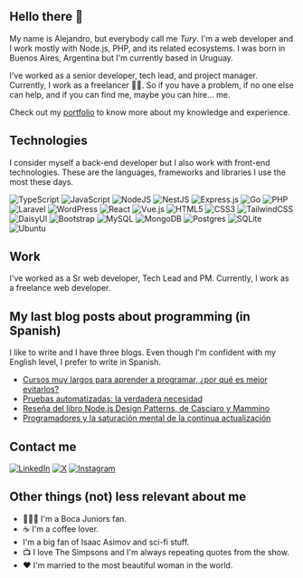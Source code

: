 ## Hello there 👋

My name is Alejandro, but everybody call me *Tury*. I'm a web developer and I work mostly with Node.js, PHP, and its related ecosystems. I was born in Buenos Aires, Argentina but I'm currently based in Uruguay.

I've worked as a senior developer, tech lead, and project manager. Currently, I work as a freelancer 👨‍💻. So if you have a problem, if no one else can help, and if you can find me, maybe you can hire... me.

Check out my [portfolio](https://alejandro-de-luca-portfolio.vercel.app/) to know more about my knowledge and experience.


## Technologies

I consider myself a back-end developer but I also work with front-end technologies. These are the languages, frameworks and libraries I use the most these days.

![TypeScript](https://img.shields.io/badge/typescript-%23007ACC.svg?style=for-the-badge&logo=typescript&logoColor=white)
![JavaScript](https://img.shields.io/badge/javascript-%23323330.svg?style=for-the-badge&logo=javascript&logoColor=%23F7DF1E)
![NodeJS](https://img.shields.io/badge/node.js-6DA55F?style=for-the-badge&logo=node.js&logoColor=white)
![NestJS](https://img.shields.io/badge/nestjs-%23E0234E.svg?style=for-the-badge&logo=nestjs&logoColor=white)
![Express.js](https://img.shields.io/badge/express.js-%23404d59.svg?style=for-the-badge&logo=express&logoColor=%2361DAFB)
![Go](https://img.shields.io/badge/go-%2300ADD8.svg?style=for-the-badge&logo=go&logoColor=white)
![PHP](https://img.shields.io/badge/php-%23777BB4.svg?style=for-the-badge&logo=php&logoColor=white)
![Laravel](https://img.shields.io/badge/laravel-%23FF2D20.svg?style=for-the-badge&logo=laravel&logoColor=white)
![WordPress](https://img.shields.io/badge/WordPress-%23117AC9.svg?style=for-the-badge&logo=WordPress&logoColor=white)
![React](https://img.shields.io/badge/react-%2320232a.svg?style=for-the-badge&logo=react&logoColor=%2361DAFB)
![Vue.js](https://img.shields.io/badge/vuejs-%2335495e.svg?style=for-the-badge&logo=vuedotjs&logoColor=%234FC08D)
![HTML5](https://img.shields.io/badge/html5-%23E34F26.svg?style=for-the-badge&logo=html5&logoColor=white)
![CSS3](https://img.shields.io/badge/css3-%231572B6.svg?style=for-the-badge&logo=css3&logoColor=white)
![TailwindCSS](https://img.shields.io/badge/tailwindcss-%2338B2AC.svg?style=for-the-badge&logo=tailwind-css&logoColor=white)
![DaisyUI](https://img.shields.io/badge/daisyui-5A0EF8?style=for-the-badge&logo=daisyui&logoColor=white)
![Bootstrap](https://img.shields.io/badge/bootstrap-%238511FA.svg?style=for-the-badge&logo=bootstrap&logoColor=white)
![MySQL](https://img.shields.io/badge/mysql-4479A1.svg?style=for-the-badge&logo=mysql&logoColor=white)
![MongoDB](https://img.shields.io/badge/MongoDB-%234ea94b.svg?style=for-the-badge&logo=mongodb&logoColor=white)
![Postgres](https://img.shields.io/badge/postgres-%23316192.svg?style=for-the-badge&logo=postgresql&logoColor=white)
![SQLite](https://img.shields.io/badge/sqlite-%2307405e.svg?style=for-the-badge&logo=sqlite&logoColor=white)
![Ubuntu](https://img.shields.io/badge/Ubuntu-E95420?style=for-the-badge&logo=ubuntu&logoColor=white)

## Work

I've worked as a Sr web developer, Tech Lead and PM. Currently, I work as a freelance web developer.


## My last blog posts about programming (in Spanish)

I like to write and I have three blogs. Even though I'm confident with my English level, I prefer to write in Spanish.

- [Cursos muy largos para aprender a programar, ¿por qué es mejor evitarlos?](https://cronicasfreelancer.com/2024/05/26/cursos-muy-largos-de-programacion/)
- [Pruebas automatizadas: la verdadera necesidad](https://cronicasfreelancer.com/2024/05/01/pruebas-automatizadas-la-verdadera-necesidad/)
- [Reseña del libro Node.js Design Patterns, de Casciaro y Mammino](https://cronicasfreelancer.com/2024/03/26/node-js-design-patterns-resena/)
- [Programadores y la saturación mental de la continua actualización](https://cronicasfreelancer.com/2024/03/18/programadores-y-la-saturacion-mental-de-la-continua-actualizacion/)

## Contact me
[![LinkedIn](https://img.shields.io/badge/linkedin-%230077B5.svg?style=for-the-badge&logo=linkedin&logoColor=white)](https://www.linkedin.com/in/alejandro-de-luca-web-developer/)
[![X](https://img.shields.io/badge/X-%23000000.svg?style=for-the-badge&logo=X&logoColor=white)](https://twitter.com/aadeluca_)
[![Instagram](https://img.shields.io/badge/Instagram-%23E4405F.svg?style=for-the-badge&logo=Instagram&logoColor=white)](https://www.instagram.com/cronicasfreelancer)

## Other things (not) less relevant about me
- 💙💛💙 I'm a Boca Juniors fan.
- ☕ I'm a coffee lover.
- I'm a big fan of Isaac Asimov and sci-fi stuff.
- 📺 I love The Simpsons and I'm always repeating quotes from the show.
- ❤️ I'm married to the most beautiful woman in the world.
